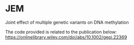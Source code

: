 # JEM
Joint effect of multiple genetic variants on DNA methylation

The code provided is related to the publication below:
https://onlinelibrary.wiley.com/doi/abs/10.1002/gepi.22369
